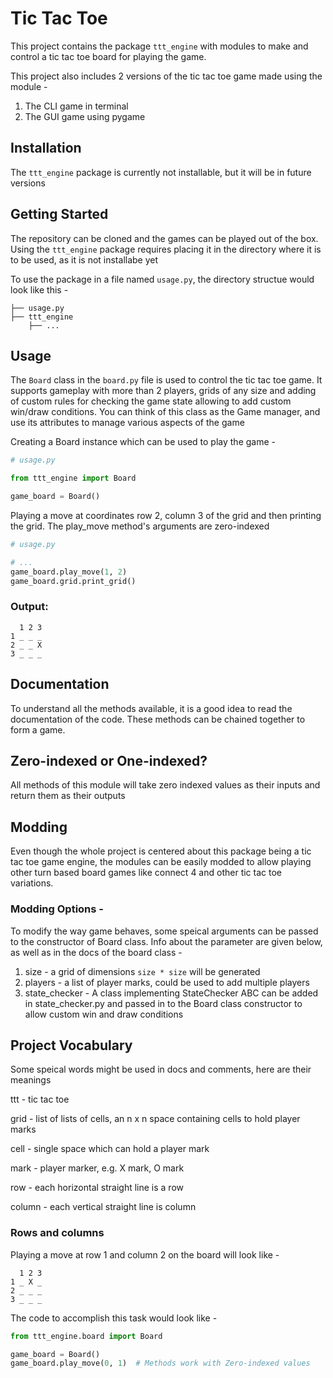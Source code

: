 ﻿# Tic Tac Toe

This project contains the package `ttt_engine` with modules to make and control
a tic tac toe board for playing the game.

This project also includes 2 versions of the tic tac toe game made using the module -

1. The CLI game in terminal
2. The GUI game using pygame

## Installation

The `ttt_engine` package is currently not installable, but it will be in future versions

## Getting Started

The repository can be cloned and the games can be played out of the box.
Using the `ttt_engine` package requires placing it in the directory where it is to be used, as it
is not installabe yet

To use the package in a file named `usage.py`, the directory structue would look like this -

```
├── usage.py
├── ttt_engine
    ├── ... 
```

## Usage

The `Board` class in the `board.py` file is used to control the tic tac toe game. It supports
gameplay with more than 2 players, grids of any size and adding of custom rules for checking the
game state allowing to add custom win/draw conditions. You can think of this class as the Game
manager, and use its attributes to manage various aspects of the game

Creating a Board instance which can be used to play the game -

```python
# usage.py

from ttt_engine import Board

game_board = Board()
```

Playing a move at coordinates row 2, column 3 of the grid and then printing the grid.
The play_move method's arguments are zero-indexed

```python
# usage.py

# ...
game_board.play_move(1, 2)
game_board.grid.print_grid()
```

### Output:

```text
  1 2 3
1 _ _ _
2 _ _ X
3 _ _ _
```

## Documentation

To understand all the methods available, it is a good idea to read the documentation of
the code. These methods can be chained together to form a game.

## Zero-indexed or One-indexed?

All methods of this module will take zero indexed values as their inputs and
return them as their outputs

## Modding

Even though the whole project is centered about this package being a tic tac toe game
engine, the modules can be easily modded to allow playing other turn based board games
like connect 4 and other tic tac toe variations.

### Modding Options -

To modify the way game behaves, some speical arguments can be passed to the constructor of
Board class. Info about the parameter are given below, as well as in the docs of the board class -

1. size - a grid of dimensions `size * size` will be generated
2. players - a list of player marks, could be used to add multiple players
3. state_checker - A class implementing StateChecker ABC can be added in
   state_checker.py and passed in to the Board class constructor to allow custom win and draw
   conditions

## Project Vocabulary

Some speical words might be used in docs and comments, here are their meanings

ttt - tic tac toe

grid - list of lists of cells, an n x n space containing cells to hold player marks

cell - single space which can hold a player mark

mark - player marker, e.g. X mark, O mark

row - each horizontal straight line is a row

column - each vertical straight line is column

### Rows and columns

Playing a move at row 1 and column 2 on the board will look like -

```text
  1 2 3
1 _ X _
2 _ _ _
3 _ _ _
```

The code to accomplish this task would look like -

```python
from ttt_engine.board import Board

game_board = Board()
game_board.play_move(0, 1)  # Methods work with Zero-indexed values
```
